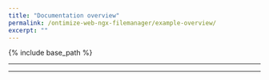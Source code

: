 ```yaml
---
title: "Documentation overview"
permalink: /ontimize-web-ngx-filemanager/example-overview/
excerpt: ""
---
```


{% include base_path %}


---
<!-- This page describes Ontimize Web at a high level and assumes that the reader has knowledge of Angular. if you are new to Angular, we suggest you take a look at the [Angular documentation](https://angular.io/docs/ts/latest/){:target="_blank"} first.


## Sections

This documentation is divided into three sections:

| [Getting started]({{ base_path }}/example-overview/) | First contact with an Ontimize Web app. Run sample app code.   |
| [Guide]({{ base_path }}/structure/)                  | More extensive documentation covering Ontimize Web in depth. |
| [Customization]({{ base_path }}/theming/)            | How to customize the application.   |
 -->

---
